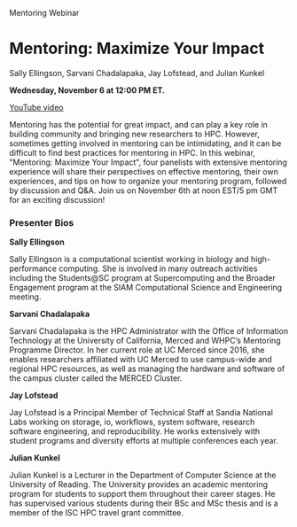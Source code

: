  Mentoring Webinar

Mentoring: Maximize Your Impact
===============================

Sally Ellingson, Sarvani Chadalapaka, Jay Lofstead, and Julian Kunkel

**Wednesday, November 6 at 12:00 PM ET.**

[YouTube video](https://youtu.be/ObhlPYUmNJs)

Mentoring has the potential for great impact, and can play a key role in building community and bringing new researchers to HPC. However, sometimes getting involved in mentoring can be intimidating, and it can be difficult to find best practices for mentoring in HPC. In this webinar, "Mentoring: Maximize Your Impact", four panelists with extensive mentoring experience will share their perspectives on effective mentoring, their own experiences, and tips on how to organize your mentoring program, followed by discussion and Q&A. Join us on November 6th at noon EST/5 pm GMT for an exciting discussion!

### Presenter Bios

**Sally Ellingson**

Sally Ellingson is a computational scientist working in biology and high-performance computing. She is involved in many outreach activities including the Students@SC program at Supercomputing and the Broader Engagement program at the SIAM Computational Science and Engineering meeting.

**Sarvani Chadalapaka**

Sarvani Chadalapaka is the HPC Administrator with the Office of Information Technology at the University of California, Merced and WHPC’s Mentoring Programme Director. In her current role at UC Merced since 2016, she enables researchers affiliated with UC Merced to use campus-wide and regional HPC resources, as well as managing the hardware and software of the campus cluster called the MERCED Cluster.

**Jay Lofstead**

Jay Lofstead is a Principal Member of Technical Staff at Sandia National Labs working on storage, io, workflows, system software, research software engineering, and reproducibility. He works extensively with student programs and diversity efforts at multiple conferences each year.

**Julian Kunkel**

Julian Kunkel is a Lecturer in the Department of Computer Science at the University of Reading. The University provides an academic mentoring program for students to support them throughout their career stages. He has supervised various students during their BSc and MSc thesis and is a member of the ISC HPC travel grant committee.
